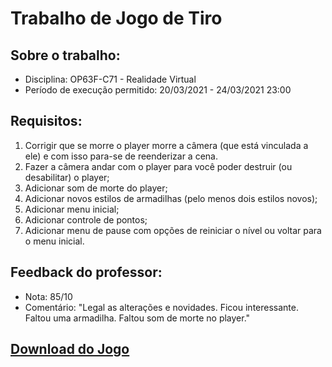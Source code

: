 # Trabalho de Jogo de Tiro

## Sobre o trabalho:

* Disciplina: OP63F-C71 - Realidade Virtual
* Período de execução permitido: 20/03/2021  - 24/03/2021 23:00

## Requisitos:

1. Corrigir que se morre o player morre a câmera (que está vinculada a ele) e com isso para-se de reenderizar a cena.
1. Fazer a câmera andar com o player para você poder destruir (ou desabilitar) o player;
1. Adicionar som de morte do player;
1. Adicionar novos estilos de armadilhas (pelo menos dois estilos novos);
1. Adicionar menu inicial;
1. Adicionar controle de pontos;
1. Adicionar menu de pause com opções de reiniciar o nível ou voltar para o menu inicial.

## Feedback do professor:

* Nota: 85/10
* Comentário: "Legal as alterações e novidades. Ficou interessante. Faltou uma armadilha. Faltou som de morte no player."

## [Download do Jogo](https://github.com/felipebeskow/FPS-RealidadeVirtual/releases/download/v0.1.0/Jogo.v0.1.0.zip)
